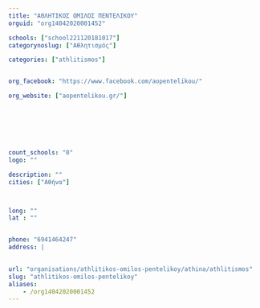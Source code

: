 ```yaml
---
title: "ΑΘΛΗΤΙΚΟΣ ΟΜΙΛΟΣ ΠΕΝΤΕΛΙΚΟΥ"
orguid: "org14042020001452"

schools: ["school221120181017"]
categorynoslug: ["Αθλητισμός"]

categories: ["athlitismos"]


org_facebook: "https://www.facebook.com/aopentelikou/"

org_website: ["aopentelikou.gr/"]







count_schools: "0"
logo: ""

description: ""
cities: ["Αθήνα"]



long: ""
lat : ""


phone: "6941464247"
address: |
    

url: "organisations/athlitikos-omilos-pentelikoy/athina/athlitismos"
slug: "athlitikos-omilos-pentelikoy"
aliases:
    - /org14042020001452
---
```



